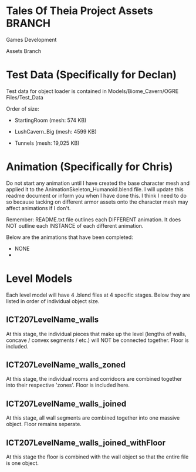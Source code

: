 Tales Of Theia Project Assets BRANCH
============

Games Development

Assets Branch

Test Data (Specifically for Declan)
============
Test data for object loader is contained in Models/Biome_Cavern/OGRE Files/Test_Data

Order of size:

  * StartingRoom (mesh: 574 KB)

  * LushCavern_Big (mesh: 4599 KB)

  * Tunnels (mesh: 19,025 KB)

Animation (Specifically for Chris)
============

Do not start any animation until I have created the base character mesh and applied it to the AnimationSkeleton_Humanoid.blend file. I will update this readme document or inform you when I have done this. I think I need to do so because tacking on different armor assets onto the character mesh may affect animations if I don't.

Remember: README.txt file outlines each DIFFERENT animation. It does NOT outline each INSTANCE of each different animation.

Below are the animations that have been completed:

* NONE
* 

Level Models
============

Each level model will have 4 .blend files at 4 specific stages. Below they are listed in order of individual object size.

ICT207LevelName_walls
---------------------

   At this stage, the individual pieces that make up the level (lengths of walls, concave / convex segments / etc.) will NOT be connected together. Floor is included.

ICT207LevelName_walls_zoned
---------------------------

   At this stage, the individual rooms and corridoors are combined together into their respective 'zones'. Floor is included here.

ICT207LevelName_walls_joined
----------------------------

   At this stage, all wall segments are combined together into one massive object. Floor remains seperate.

ICT207LevelName_walls_joined_withFloor
--------------------------------------

   At this stage the floor is combined with the wall object so that the entire file is one object.
